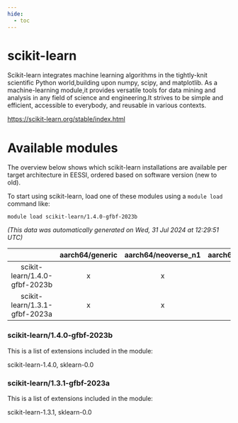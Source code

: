 ```yaml
---
hide:
  - toc
---
```


scikit-learn
============


Scikit-learn integrates machine learning algorithms in the tightly-knit scientific Python world,building upon numpy, scipy, and matplotlib. As a machine-learning module,it provides versatile tools for data mining and analysis in any field of science and engineering.It strives to be simple and efficient, accessible to everybody, and reusable in various contexts.

https://scikit-learn.org/stable/index.html
# Available modules


The overview below shows which scikit-learn installations are available per target architecture in EESSI, ordered based on software version (new to old).

To start using scikit-learn, load one of these modules using a `module load` command like:

```shell
module load scikit-learn/1.4.0-gfbf-2023b
```

*(This data was automatically generated on Wed, 31 Jul 2024 at 12:29:51 UTC)*  

| |aarch64/generic|aarch64/neoverse_n1|aarch64/neoverse_v1|x86_64/generic|x86_64/amd/zen2|x86_64/amd/zen3|x86_64/intel/haswell|x86_64/intel/skylake_avx512|
| :---: | :---: | :---: | :---: | :---: | :---: | :---: | :---: | :---: |
|scikit-learn/1.4.0-gfbf-2023b|x|x|x|x|x|x|x|x|
|scikit-learn/1.3.1-gfbf-2023a|x|x|x|x|x|x|x|x|


### scikit-learn/1.4.0-gfbf-2023b

This is a list of extensions included in the module:

scikit-learn-1.4.0, sklearn-0.0

### scikit-learn/1.3.1-gfbf-2023a

This is a list of extensions included in the module:

scikit-learn-1.3.1, sklearn-0.0
